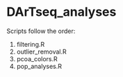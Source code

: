 # DArTseq_analyses
Scripts follow the order:
  1. filtering.R
  2. outlier_removal.R
  3. pcoa_colors.R
  4. pop_analyses.R
